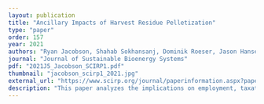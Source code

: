 ```yaml
---
layout: publication
title: "Ancillary Impacts of Harvest Residue Pelletization"
type: "paper"
order: 157
year: 2021
authors: "Ryan Jacobson, Shahab Sokhansanj, Dominik Roeser, Jason Hansen, Bhushan Gopaluni, Xiaotao Bi"
journal: "Journal of Sustainable Bioenergy Systems"
pdf: "2021J5_Jacobson_SCIRP1.pdf"
thumbnail: "jacobson_scirp1_2021.jpg"
external_url: "https://www.scirp.org/journal/paperinformation.aspx?paperid=112080"
description: "This paper analyzes the implications on employment, taxation, and wildfire fuel reduction costs when using mobile pellet mills to remove biomass and reduce wildfire fuels. Wildfire suppression costs in British Columbia have exceeded the set budget in 9 of the last 10 years and the province has only reduced the fuel load on a fraction of the high-risk hectares. Using a novel high-moisture mobile pellet mill allows the production of 89,000 tonnes of wood pellets each year for a price of $293 tonne−1 . Each tonne produced also provides $546 tonne−1 in additional benefits from employment, taxation, and reductions in the cost to perform fuel treatments. The presented research found that 11 employees are needed to operate a mobile pellet mill, with total employment of 242 for 22 systems across BC. The assessed system can also avoid $5.5 million in employment insurance payments. The 22 systems also provide $323,000 in taxable profits and $524,000 from income taxes from employees. Fuel treatment with the researched systems costs $1112 ha−1 . A cost-benefit analysis shows that the system provides $2.97 in benefits for every dollar invested."
---
```

